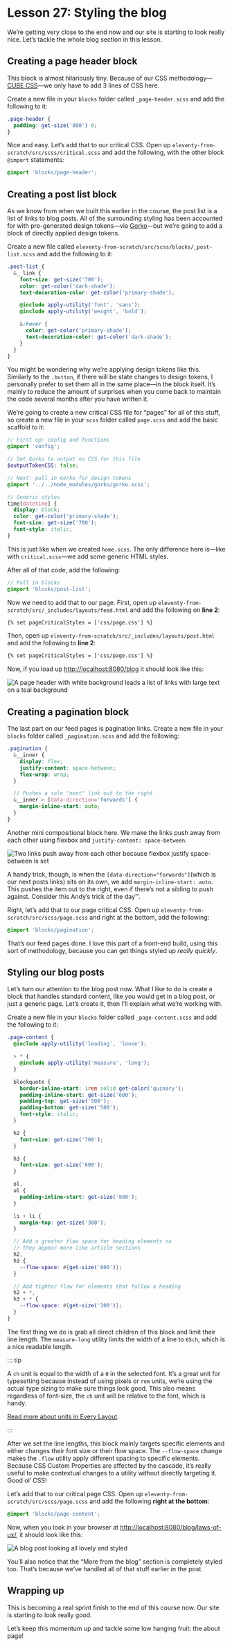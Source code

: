 # Lesson 27: Styling the blog

We’re getting very close to the end now and our site is starting to look really nice. Let’s tackle the whole blog section in this lesson.

## Creating a page header block

This block is almost hilariously tiny. Because of our CSS methodology—[CUBE CSS](https://piccalil.li/blog/cube-css)—we only have to add 3 lines of CSS here.

Create a new file in your `blocks` folder called `_page-header.scss` and add the following to it:

```scss
.page-header {
  padding: get-size('800') 0;
}
```

Nice and easy. Let’s add that to our critical CSS. Open up `eleventy-from-scratch/src/scss/critical.scss` and add the following, with the other block `@import` statements:

```scss
@import 'blocks/page-header';
```

## Creating a post list block

As we know from when we built this earlier in the course, the post list is a list of links to blog posts. All of the surrounding styling has been accounted for with pre-generated design tokens—via [Gorko](https://github.com/hankchizljaw/gorko)—but we’re going to add a block of directly applied design tokens.

Create a new file called `eleventy-from-scratch/src/scss/blocks/_post-list.scss` and add the following to it:

```scss
.post-list {
  &__link {
    font-size: get-size('700');
    color: get-color('dark-shade');
    text-decoration-color: get-color('primary-shade');

    @include apply-utility('font', 'sans');
    @include apply-utility('weight', 'bold');

    &:hover {
      color: get-color('primary-shade');
      text-decoration-color: get-color('dark-shade');
    }
  }
}
```

You might be wondering why we’re applying design tokens like this. Similarly to the `.button`, if there will be state changes to design tokens, I personally prefer to set them all in the same place—in the block itself. It’s mainly to reduce the amount of surprises when you come back to maintain the code several months after you have written it.

We’re going to create a new critical CSS file for “pages” for all of this stuff, so create a new file in your `scss` folder called `page.scss` and add the basic scaffold to it:

```scss
// First up: config and functions
@import 'config';

// Set Gorko to output no CSS for this file
$outputTokenCSS: false;

// Next: pull in Gorko for design tokens
@import '../../node_modules/gorko/gorko.scss';

// Generic styles
time[datetime] {
  display: block;
  color: get-color('primary-shade');
  font-size: get-size('700');
  font-style: italic;
}
```

This is just like when we created `home.scss`. The only difference here is—like with `critical.scss`—we add some generic HTML styles.

After all of that code, add the following:

```scss
// Pull in blocks
@import 'blocks/post-list';
```

Now we need to add that to our page. First, open up `eleventy-from-scratch/src/_includes/layouts/feed.html` and add the following on **line 2**:

```html
{% set pageCriticalStyles = ['css/page.css'] %}
```

Then, open up `eleventy-from-scratch/src/_includes/layouts/post.html` and add the following to **line 2**:

```html
{% set pageCriticalStyles = ['css/page.css'] %}
```

Now, if you load up <http://localhost:8080/blog> it should look like this:

![A page header with white background leads a list of links with large text on a teal background](/images/courses/learn-eleventy-from-scratch/ss-post-list-styled.jpg)

## Creating a pagination block

The last part on our feed pages is pagination links. Create a new file in your `blocks` folder called `_pagination.scss` and add the following:

```scss
.pagination {
  &__inner {
    display: flex;
    justify-content: space-between;
    flex-wrap: wrap;
  }

  // Pushes a sole "next" link out to the right
  &__inner > [data-direction='forwards'] {
    margin-inline-start: auto;
  }
}
```

Another mini compositional block here. We make the links push away from each other using flexbox and `justify-content: space-between`.

![Two links push away from each other because flexbox justify space-between is set](/images/courses/learn-eleventy-from-scratch/push-away.svg 'Our links push away from each other because flexbox forces them to with “space-between”.')

A handy trick, though, is when the `[data-direction="forwards"]`(which is our next posts links) sits on its own, we add `margin-inline-start: auto`. This pushes the item out to the right, even if there’s not a sibling to push against. Consider this Andy’s trick of the day™.

Right, let’s add that to our page critical CSS. Open up `eleventy-from-scratch/src/scss/page.scss` and right at the bottom, add the following:

```scss
@import 'blocks/pagination';
```

That’s our feed pages done. I love this part of a front-end build, using this sort of methodology, because you can get things styled up _really quickly_.

## Styling our blog posts

Let’s turn our attention to the blog post now. What I like to do is create a block that handles standard content, like you would get in a blog post, or just a generic page. Let’s create it, then I’ll explain what we’re working with.

Create a new file in your `blocks` folder called `_page-content.scss` and add the following to it:

```scss
.page-content {
  @include apply-utility('leading', 'loose');

  > * {
    @include apply-utility('measure', 'long');
  }

  blockquote {
    border-inline-start: 1rem solid get-color('quinary');
    padding-inline-start: get-size('600');
    padding-top: get-size('500');
    padding-bottom: get-size('500');
    font-style: italic;
  }

  h2 {
    font-size: get-size('700');
  }

  h3 {
    font-size: get-size('600');
  }

  ol,
  ul {
    padding-inline-start: get-size('800');
  }

  li + li {
    margin-top: get-size('300');
  }

  // Add a greater flow space for heading elements so
  // they appear more like article sections
  h2,
  h3 {
    --flow-space: #{get-size('800')};
  }

  // Add tighter flow for elements that follow a heading
  h2 + *,
  h3 + * {
    --flow-space: #{get-size('300')};
  }
}
```

The first thing we do is grab all direct children of this block and limit their line length. The `measure-long` utility limits the width of a line to `65ch`, which is a nice readable length.

::: tip

A `ch` unit is equal to the width of a `0` in the selected font. It’s a great unit for typesetting because instead of using pixels or `rem` units, we’re using the actual type sizing to make sure things look good. This also means regardless of font-size, the `ch` unit will be relative to the font, which is handy.

[Read more about units in Every Layout](https://every-layout.dev/rudiments/units/).

:::

After we set the line lengths, this block mainly targets specific elements and either changes their font size or their flow space. The `--flow-space` change makes the `.flow` utility apply different spacing to specific elements. Because CSS Custom Properties are affected by the cascade, it’s really useful to make contextual changes to a utility without directly targeting it. Good ol’ CSS!

Let’s add that to our critical page CSS. Open up `eleventy-from-scratch/src/scss/page.scss` and add the following **right at the bottom**:

```scss
@import 'blocks/page-content';
```

Now, when you look in your browser at <http://localhost:8080/blog/laws-of-ux/>, it should look like this:

![A blog post looking all lovely and styled](/images/courses/learn-eleventy-from-scratch/ss-blog-post-styled.jpg)

You’ll also notice that the “More from the blog” section is completely styled too. That’s because we’ve handled all of that stuff earlier in the post.

## Wrapping up

This is becoming a real sprint finish to the end of this course now. Our site is starting to look really good.

Let’s keep this momentum up and tackle some low hanging fruit: the about page!
